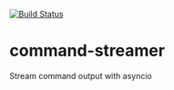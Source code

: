 [![Build Status](https://travis-ci.org/conanfanli/command-streamer.svg?branch=master)](https://travis-ci.org/conanfanli/command-streamer)
# command-streamer
Stream command output with asyncio
